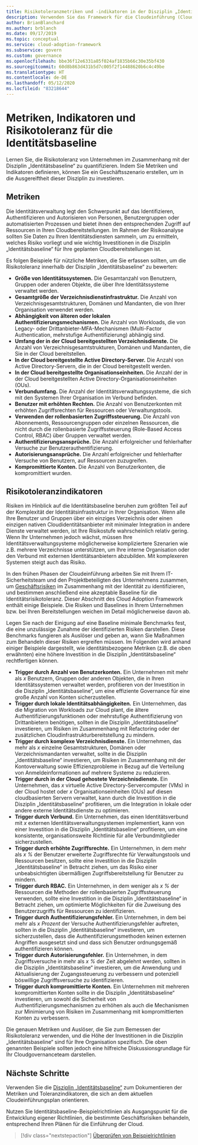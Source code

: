 ```yaml
---
title: Risikotoleranzmetriken und -indikatoren in der Disziplin „Identitätsbaseline“.
description: Verwenden Sie das Framework für die Cloudeinführung (Cloud Adoption Framework) für Azure, um sich über die Quantifizierung der Geschäftsrisikotoleranz im Zusammenhang mit der Disziplin „Identitätsbaseline“ zu informieren.
author: BrianBlanchard
ms.author: brblanch
ms.date: 09/17/2019
ms.topic: conceptual
ms.service: cloud-adoption-framework
ms.subservice: govern
ms.custom: governance
ms.openlocfilehash: bbe36f12e6331a85f024af1835b66c30e35bf430
ms.sourcegitcommit: 60d8b863d431b5d7c005f2f14488620b6c4c49be
ms.translationtype: HT
ms.contentlocale: de-DE
ms.lasthandoff: 05/12/2020
ms.locfileid: "83218644"
---
```

# <a name="identity-baseline-metrics-indicators-and-risk-tolerance"></a>Metriken, Indikatoren und Risikotoleranz für die Identitätsbaseline

Lernen Sie, die Risikotoleranz von Unternehmen im Zusammenhang mit der Disziplin „Identitätsbaseline“ zu quantifizieren. Indem Sie Metriken und Indikatoren definieren, können Sie ein Geschäftsszenario erstellen, um in die Ausgereiftheit dieser Disziplin zu investieren.

## <a name="metrics"></a>Metriken

Die Identitätsverwaltung legt den Schwerpunkt auf das Identifizieren, Authentifizieren und Autorisieren von Personen, Benutzergruppen oder automatisierten Prozessen und bietet ihnen den entsprechenden Zugriff auf Ressourcen in Ihren Cloudbereitstellungen. Im Rahmen der Risikoanalyse sollten Sie Daten zu Ihren Identitätsdiensten sammeln, um zu ermitteln, welches Risiko vorliegt und wie wichtig Investitionen in die Disziplin „Identitätsbaseline“ für Ihre geplanten Cloudbereitstellungen ist.

Es folgen Beispiele für nützliche Metriken, die Sie erfassen sollten, um die Risikotoleranz innerhalb der Disziplin „Identitätsbaseline“ zu bewerten:

- **Größe von Identitätssystemen.** Die Gesamtanzahl von Benutzern, Gruppen oder anderen Objekte, die über Ihre Identitätssysteme verwaltet werden.
- **Gesamtgröße der Verzeichnisdienstinfrastruktur.** Die Anzahl von Verzeichnisgesamtstrukturen, Domänen und Mandanten, die von Ihrer Organisation verwendet werden.
- **Abhängigkeit von älteren oder lokalen Authentifizierungsmechanismen.** Die Anzahl von Workloads, die von Legacy- oder Drittanbieter-MFA-Mechanismen (Multi-Factor Authentication, mehrstufige Authentifizierung) abhängig sind.
- **Umfang der in der Cloud bereitgestellten Verzeichnisdienste.** Die Anzahl von Verzeichnisgesamtstrukturen, Domänen und Mandanten, die Sie in der Cloud bereitstellen.
- **In der Cloud bereitgestellte Active Directory-Server.** Die Anzahl von Active Directory-Servern, die in der Cloud bereitgestellt werden.
- **In der Cloud bereitgestellte Organisationseinheiten.** Die Anzahl der in der Cloud bereitgestellten Active Directory-Organisationseinheiten (OUs).
- **Verbundumfang.** Die Anzahl der Identitätsverwaltungssysteme, die sich mit den Systemen Ihrer Organisation im Verbund befinden.
- **Benutzer mit erhöhten Rechten.** Die Anzahl von Benutzerkonten mit erhöhten Zugriffsrechten für Ressourcen oder Verwaltungstools.
- **Verwenden der rollenbasierten Zugriffssteuerung.** Die Anzahl von Abonnements, Ressourcengruppen oder einzelnen Ressourcen, die nicht durch die rollenbasierte Zugriffssteuerung (Role-Based Access Control, RBAC) über Gruppen verwaltet werden.
- **Authentifizierungsansprüche.** Die Anzahl erfolgreicher und fehlerhafter Versuche zur Benutzerauthentifizierung.
- **Autorisierungsansprüche.** Die Anzahl erfolgreicher und fehlerhafter Versuche von Benutzern, auf Ressourcen zuzugreifen.
- **Kompromittierte Konten.** Die Anzahl von Benutzerkonten, die kompromittiert wurden.

## <a name="risk-tolerance-indicators"></a>Risikotoleranzindikatoren

Risiken im Hinblick auf die Identitätsbaseline beruhen zum größten Teil auf der Komplexität der Identitätsinfrastruktur in Ihrer Organisation. Wenn alle Ihre Benutzer und Gruppen über ein einziges Verzeichnis oder einen einzigen nativen Cloudidentitätsanbieter mit minimaler Integration in andere Dienste verwaltet werden, ist Ihre Risikostufe wahrscheinlich relativ gering. Wenn Ihr Unternehmen jedoch wächst, müssen Ihre Identitätsverwaltungsysteme möglicherweise kompliziertere Szenarien wie z.B. mehrere Verzeichnisse unterstützen, um Ihre interne Organisation oder den Verbund mit externen Identitätsanbietern abzubilden. Mit komplexeren Systemen steigt auch das Risiko.

In den frühen Phasen der Cloudeinführung arbeiten Sie mit Ihrem IT-Sicherheitsteam und den Projektbeteiligten des Unternehmens zusammen, um [Geschäftsrisiken](./business-risks.md) im Zusammenhang mit der Identität zu identifizieren, und bestimmen anschließend eine akzeptable Baseline für die Identitätsrisikotoleranz. Dieser Abschnitt des Cloud Adoption Framework enthält einige Beispiele. Die Risiken und Baselines in Ihrem Unternehmen bzw. bei Ihren Bereitstellungen weichen im Detail möglicherweise davon ab.

Legen Sie nach der Einigung auf eine Baseline minimale Benchmarks fest, die eine unzulässige Zunahme der identifizierten Risiken darstellen. Diese Benchmarks fungieren als Auslöser und geben an, wann Sie Maßnahmen zum Behandeln dieser Risiken ergreifen müssen. Im Folgenden wird anhand einiger Beispiele dargestellt, wie identitätsbezogene Metriken (z.B. die oben erwähnten) eine höhere Investition in die Disziplin „Identitätsbaseline“ rechtfertigen können.

- **Trigger durch Anzahl von Benutzerkonten.** Ein Unternehmen mit mehr als _x_ Benutzern, Gruppen oder anderen Objekten, die in Ihren Identitätssystemen verwaltet werden, profitieren von der Investition in die Disziplin „Identitätsbaseline“, um eine effiziente Governance für eine große Anzahl von Konten sicherzustellen.
- **Trigger durch lokale Identitätsabhängigkeiten.** Ein Unternehmen, das die Migration von Workloads zur Cloud plant, die ältere Authentifizierungsfunktionen oder mehrstufige Authentifizierung von Drittanbietern benötigen, sollten in die Disziplin „Identitätsbaseline“ investieren, um Risiken im Zusammenhang mit Refactoring oder der zusätzlichen Cloudinfrastrukturbereitstellung zu mindern.
- **Trigger durch komplexe Verzeichnisdienste.** Ein Unternehmen, das mehr als _x_ einzelne Gesamtstrukturen, Domänen oder Verzeichnismandanten verwaltet, sollte in die Disziplin „Identitätsbaseline“ investieren, um Risiken im Zusammenhang mit der Kontoverwaltung sowie Effizienzprobleme in Bezug auf die Verteilung von Anmeldeinformationen auf mehrere Systeme zu reduzieren.
- **Trigger durch in der Cloud gehostete Verzeichnisdienste.** Ein Unternehmen, das _x_ virtuelle Active Directory-Servercomputer (VMs) in der Cloud hostet oder _x_ Organisationseinheiten (OUs) auf diesen cloudbasierten Servern verwaltet, kann durch die Investition in die Disziplin „Identitätsbaseline“ profitieren, um die Integration in lokale oder andere externe Identitätsdienste zu optimieren.
- **Trigger durch Verbund.** Ein Unternehmen, das einen Identitätsverbund mit _x_ externen Identitätsverwaltungsystemen implementiert, kann von einer Investition in die Disziplin „Identitätsbaseline“ profitieren, um eine konsistente, organisationsweite Richtlinie für alle Verbundmitglieder sicherzustellen.
- **Trigger durch erhöhte Zugriffsrechte.** Ein Unternehmen, in dem mehr als _x %_ der Benutzer erweiterte Zugriffsrechte für Verwaltungstools und Ressourcen besitzen, sollte eine Investition in die Disziplin „Identitätsbaseline“ in Betracht ziehen, um das Risiko einer unbeabsichtigten übermäßigen Zugriffsbereitstellung für Benutzer zu mindern.
- **Trigger durch RBAC.** Ein Unternehmen, in dem weniger als _x %_ der Ressourcen die Methoden der rollenbasierten Zugriffssteuerung verwenden, sollte eine Investition in die Disziplin „Identitätsbaseline“ in Betracht ziehen, um optimierte Möglichkeiten für die Zuweisung des Benutzerzugriffs für Ressourcen zu identifizieren.
- **Trigger durch Authentifizierungsfehler.** Ein Unternehmen, in dem bei mehr als _x Prozent_ der Versuche Authentifizierungsfehler auftreten, sollten in die Disziplin „Identitätsbaseline“ investieren, um sicherzustellen, dass die Authentifizierungsmethoden keinen externen Angriffen ausgesetzt sind und dass sich Benutzer ordnungsgemäß authentifizieren können.
- **Trigger durch Autorisierungsfehler.** Ein Unternehmen, in dem Zugriffsversuche in mehr als _x %_ der Zeit abgelehnt werden, sollten in die Disziplin „Identitätsbaseline“ investieren, um die Anwendung und Aktualisierung der Zugangssteuerung zu verbessern und potenziell böswillige Zugriffsversuche zu identifizieren.
- **Trigger durch kompromittierte Konten.** Ein Unternehmen mit mehreren kompromittierten Konten sollte in die Disziplin „Identitätsbaseline“ investieren, um sowohl die Sicherheit von Authentifizierungsmechanismen zu erhöhen als auch die Mechanismen zur Minimierung von Risiken im Zusammenhang mit kompromittierten Konten zu verbessern.

Die genauen Metriken und Auslöser, die Sie zum Bemessen der Risikotoleranz verwenden, und die Höhe der Investitionen in die Disziplin „Identitätsbaseline“ sind für Ihre Organisation spezifisch. Die oben genannten Beispiele sollten jedoch eine hilfreiche Diskussionsgrundlage für Ihr Cloudgovernanceteam darstellen.

## <a name="next-steps"></a>Nächste Schritte

Verwenden Sie die [Disziplin „Identitätsbaseline“](./template.md) zum Dokumentieren der Metriken und Toleranzindikatoren, die sich an dem aktuellen Cloudeinführungsplan orientieren.

Nutzen Sie Identitätsbaseline-Beispielrichtlinien als Ausgangspunkt für die Entwicklung eigener Richtlinien, die bestimmte Geschäftsrisiken behandeln, entsprechend Ihren Plänen für die Einführung der Cloud.

> [!div class="nextstepaction"]
> [Überprüfen von Beispielrichtlinien](./policy-statements.md)
